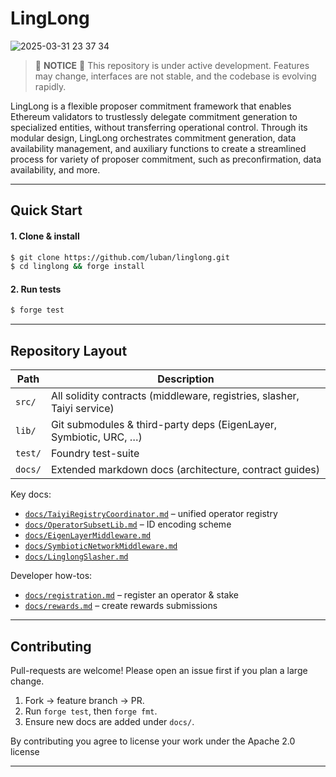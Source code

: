 # LingLong

![2025-03-31 23 37 34](https://github.com/user-attachments/assets/898f073f-c7e4-46ce-8261-b43c355da8d6)


> 🚧 **NOTICE** 🔨 This repository is under active development. Features may change, interfaces are not stable, and the codebase is evolving rapidly. 


LingLong is a flexible proposer commitment framework that enables Ethereum validators to trustlessly delegate commitment generation to specialized entities, without transferring operational control. Through its modular design, LingLong orchestrates commitment generation, data availability management, and auxiliary functions to create a streamlined process for variety of proposer commitment, such as preconfirmation, data availability, and more.


---

## Quick Start

#### 1. Clone & install
```bash
$ git clone https://github.com/luban/linglong.git
$ cd linglong && forge install
```

#### 2. Run tests
```bash
$ forge test
```

---

## Repository Layout

| Path | Description |
| ---- | ----------- |
| `src/` | All solidity contracts (middleware, registries, slasher, Taiyi service) |
| `lib/` | Git submodules & third-party deps (EigenLayer, Symbiotic, URC, …) |
| `test/` | Foundry test-suite |
| `docs/` | Extended markdown docs (architecture, contract guides) |

Key docs:

* [`docs/TaiyiRegistryCoordinator.md`](docs/TaiyiRegistryCoordinator.md) – unified operator registry
* [`docs/OperatorSubsetLib.md`](docs/OperatorSubsetLib.md) – ID encoding scheme
* [`docs/EigenLayerMiddleware.md`](docs/EigenLayerMiddleware.md)
* [`docs/SymbioticNetworkMiddleware.md`](docs/SymbioticNetworkMiddleware.md)
* [`docs/LinglongSlasher.md`](docs/LinglongSlasher.md)

Developer how-tos:

* [`docs/registration.md`](docs/registration.md) – register an operator & stake
* [`docs/rewards.md`](docs/rewards.md) – create rewards submissions

---

## Contributing

Pull-requests are welcome! Please open an issue first if you plan a large change.

1. Fork → feature branch → PR.  
2. Run `forge test`, then `forge fmt`.
3. Ensure new docs are added under `docs/`.

By contributing you agree to license your work under the Apache 2.0 license 

---


